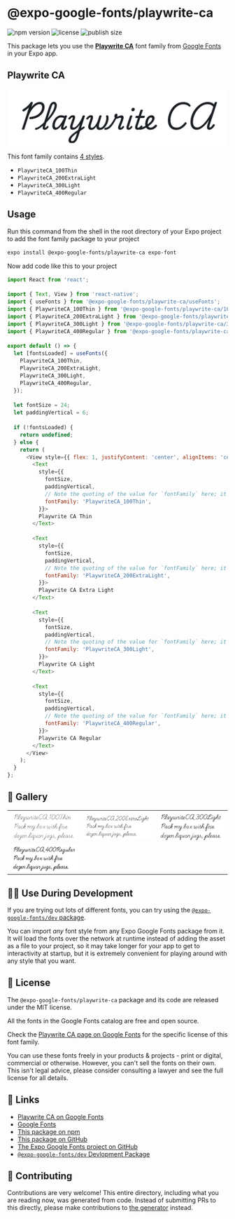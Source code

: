 # @expo-google-fonts/playwrite-ca

![npm version](https://flat.badgen.net/npm/v/@expo-google-fonts/playwrite-ca)
![license](https://flat.badgen.net/github/license/expo/google-fonts)
![publish size](https://flat.badgen.net/packagephobia/install/@expo-google-fonts/playwrite-ca)

This package lets you use the [**Playwrite CA**](https://fonts.google.com/specimen/Playwrite+CA) font family from [Google Fonts](https://fonts.google.com/) in your Expo app.

## Playwrite CA

![Playwrite CA](./font-family.png)

This font family contains [4 styles](#-gallery).

- `PlaywriteCA_100Thin`
- `PlaywriteCA_200ExtraLight`
- `PlaywriteCA_300Light`
- `PlaywriteCA_400Regular`

## Usage

Run this command from the shell in the root directory of your Expo project to add the font family package to your project
```sh
expo install @expo-google-fonts/playwrite-ca expo-font
```

Now add code like this to your project
```js
import React from 'react';

import { Text, View } from 'react-native';
import { useFonts } from '@expo-google-fonts/playwrite-ca/useFonts';
import { PlaywriteCA_100Thin } from '@expo-google-fonts/playwrite-ca/100Thin';
import { PlaywriteCA_200ExtraLight } from '@expo-google-fonts/playwrite-ca/200ExtraLight';
import { PlaywriteCA_300Light } from '@expo-google-fonts/playwrite-ca/300Light';
import { PlaywriteCA_400Regular } from '@expo-google-fonts/playwrite-ca/400Regular';

export default () => {
  let [fontsLoaded] = useFonts({
    PlaywriteCA_100Thin,
    PlaywriteCA_200ExtraLight,
    PlaywriteCA_300Light,
    PlaywriteCA_400Regular,
  });

  let fontSize = 24;
  let paddingVertical = 6;

  if (!fontsLoaded) {
    return undefined;
  } else {
    return (
      <View style={{ flex: 1, justifyContent: 'center', alignItems: 'center' }}>
        <Text
          style={{
            fontSize,
            paddingVertical,
            // Note the quoting of the value for `fontFamily` here; it expects a string!
            fontFamily: 'PlaywriteCA_100Thin',
          }}>
          Playwrite CA Thin
        </Text>

        <Text
          style={{
            fontSize,
            paddingVertical,
            // Note the quoting of the value for `fontFamily` here; it expects a string!
            fontFamily: 'PlaywriteCA_200ExtraLight',
          }}>
          Playwrite CA Extra Light
        </Text>

        <Text
          style={{
            fontSize,
            paddingVertical,
            // Note the quoting of the value for `fontFamily` here; it expects a string!
            fontFamily: 'PlaywriteCA_300Light',
          }}>
          Playwrite CA Light
        </Text>

        <Text
          style={{
            fontSize,
            paddingVertical,
            // Note the quoting of the value for `fontFamily` here; it expects a string!
            fontFamily: 'PlaywriteCA_400Regular',
          }}>
          Playwrite CA Regular
        </Text>
      </View>
    );
  }
};

```

## 🔡 Gallery


||||
|-|-|-|
|![PlaywriteCA_100Thin](.//100Thin/PlaywriteCA_100Thin.ttf.png)|![PlaywriteCA_200ExtraLight](.//200ExtraLight/PlaywriteCA_200ExtraLight.ttf.png)|![PlaywriteCA_300Light](.//300Light/PlaywriteCA_300Light.ttf.png)||
|![PlaywriteCA_400Regular](.//400Regular/PlaywriteCA_400Regular.ttf.png)||||


## 👩‍💻 Use During Development

If you are trying out lots of different fonts, you can try using the [`@expo-google-fonts/dev` package](https://github.com/freeboub/google-fonts/tree/master/font-packages/dev#readme).

You can import *any* font style from any Expo Google Fonts package from it. It will load the fonts
over the network at runtime instead of adding the asset as a file to your project, so it may take longer
for your app to get to interactivity at startup, but it is extremely convenient
for playing around with any style that you want.

## 📖 License

The `@expo-google-fonts/playwrite-ca` package and its code are released under the MIT license.

All the fonts in the Google Fonts catalog are free and open source.

Check the [Playwrite CA page on Google Fonts](https://fonts.google.com/specimen/Playwrite+CA) for the specific license of this font family.

You can use these fonts freely in your products & projects - print or digital, commercial or otherwise. However, you can't sell the fonts on their own. This isn't legal advice, please consider consulting a lawyer and see the full license for all details.

## 🔗 Links

- [Playwrite CA on Google Fonts](https://fonts.google.com/specimen/Playwrite+CA)
- [Google Fonts](https://fonts.google.com/)
- [This package on npm](https://www.npmjs.com/package/@expo-google-fonts/playwrite-ca)
- [This package on GitHub](https://github.com/freeboub/google-fonts/tree/master/font-packages/playwrite-ca)
- [The Expo Google Fonts project on GitHub](https://github.com/freeboub/google-fonts)
- [`@expo-google-fonts/dev` Devlopment Package](https://github.com/freeboub/google-fonts/tree/master/font-packages/dev)

## 🤝 Contributing

Contributions are very welcome! This entire directory, including what you are reading now, was generated from code. Instead of submitting PRs to this directly, please make contributions to [the generator](https://github.com/freeboub/google-fonts/tree/master/packages/generator) instead.
